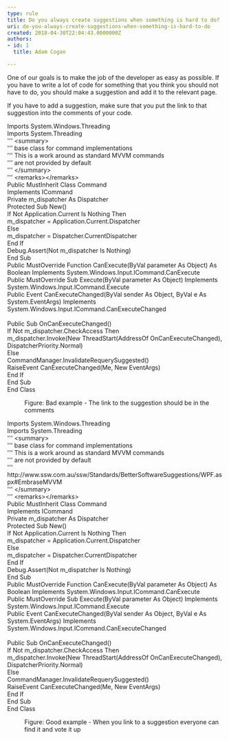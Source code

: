 ```yaml
---
type: rule
title: Do you always create suggestions when something is hard to do?
uri: do-you-always-create-suggestions-when-something-is-hard-to-do
created: 2018-04-30T22:04:43.0000000Z
authors:
- id: 1
  title: Adam Cogan

---
```




<span class='intro'> <p>One of our goals is to make the job of the developer as easy as possible. If you have to write a lot of code for something that you think you should not have to do, you should make a suggestion and add it to the relevant page.</p><p>If you have to add a suggestion, make sure that you put the link to that suggestion into the comments of your code.​​<br></p> </span>

<p class="ssw15-rteElement-CodeArea">​Imports System.Windows.Threading<br>Imports System.Threading<br>''' &lt;summary&gt;<br>''' base class for command implementations <br>''' This is a work around as standard MVVM commands <br>''' are not provided by default<br>''' &lt;/summary&gt;<br>''' &lt;remarks&gt;&lt;/remarks&gt;<br>Public MustInherit Class Command<br> Implements ICommand<br> Private m_dispatcher As Dispatcher<br> Protected Sub New()<br> If Not Application.Current Is Nothing Then<br> m_dispatcher = Application.Current.Dispatcher<br> Else<br> m_dispatcher = Dispatcher.CurrentDispatcher<br> End If<br> Debug.Assert(Not m_dispatcher Is Nothing)<br> End Sub<br> Public MustOverride Function CanExecute(ByVal parameter As Object) As Boolean Implements System.Windows.Input.ICommand.CanExecute<br> Public MustOverride Sub Execute(ByVal parameter As Object) Implements System.Windows.Input.ICommand.Execute<br> Public Event CanExecuteChanged(ByVal sender As Object, ByVal e As System.EventArgs) Implements System.Windows.Input.ICommand.CanExecuteChanged<br><br> Public Sub OnCanExecuteChanged()<br> If Not m_dispatcher.CheckAccess Then<br> m_dispatcher.Invoke(New ThreadStart(AddressOf OnCanExecuteChanged), DispatcherPriority.Normal)<br> Else<br> CommandManager.InvalidateRequerySuggested()<br> RaiseEvent CanExecuteChanged(Me, New EventArgs)<br> End If<br> End Sub<br>End Class</p><dd class="ssw15-rteElement-FigureBad">Figure&#58; Bad example - The link to the suggestion should be in the comments​<br></dd><p class="ssw15-rteElement-CodeArea">​Imports System.Windows.Threading<br>Imports System.Threading<br>''' &lt;summary&gt;<br>''' base class for command implementations <br>''' This is a work around as standard MVVM commands <br>''' are not provided by default<br>''' http&#58;//www.ssw.com.au/ssw/Standards/BetterSoftwareSuggestions/WPF.aspx#EmbraseMVVM<br>''' &lt;/summary&gt;<br>''' &lt;remarks&gt;&lt;/remarks&gt;<br>Public MustInherit Class Command<br> Implements ICommand<br> Private m_dispatcher As Dispatcher<br> Protected Sub New()<br> If Not Application.Current Is Nothing Then<br> m_dispatcher = Application.Current.Dispatcher<br> Else<br> m_dispatcher = Dispatcher.CurrentDispatcher<br> End If<br> Debug.Assert(Not m_dispatcher Is Nothing)<br> End Sub<br> Public MustOverride Function CanExecute(ByVal parameter As Object) As Boolean Implements System.Windows.Input.ICommand.CanExecute<br> Public MustOverride Sub Execute(ByVal parameter As Object) Implements System.Windows.Input.ICommand.Execute<br> Public Event CanExecuteChanged(ByVal sender As Object, ByVal e As System.EventArgs) Implements System.Windows.Input.ICommand.CanExecuteChanged<br><br> Public Sub OnCanExecuteChanged()<br> If Not m_dispatcher.CheckAccess Then<br> m_dispatcher.Invoke(New ThreadStart(AddressOf OnCanExecuteChanged), DispatcherPriority.Normal)<br> Else<br> CommandManager.InvalidateRequerySuggested()<br> RaiseEvent CanExecuteChanged(Me, New EventArgs)<br> End If<br> End Sub<br>End Class</p><dd class="ssw15-rteElement-FigureGood">​Figure&#58; Good example - Wh​​en you link to a suggestion everyone can find it and vote it up</dd><p>​<br></p>


